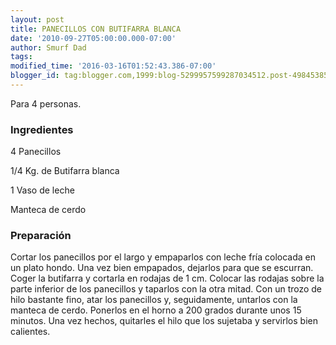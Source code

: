 ```yaml
---
layout: post
title: PANECILLOS CON BUTIFARRA BLANCA
date: '2010-09-27T05:00:00.000-07:00'
author: Smurf Dad
tags: 
modified_time: '2016-03-16T01:52:43.386-07:00'
blogger_id: tag:blogger.com,1999:blog-5299957599287034512.post-4984538555922853114
---
```


Para 4 personas.

<h3>Ingredientes</h3>

4 Panecillos

1/4 Kg. de Butifarra blanca

1 Vaso de leche

Manteca de cerdo

<h3>Preparación</h3>

Cortar los panecillos por el largo y empaparlos con leche fría colocada en un plato hondo. Una vez bien empapados, dejarlos para que se escurran. Coger la butifarra y cortarla en rodajas de 1 cm. Colocar las rodajas sobre la parte inferior de los panecillos y taparlos con la otra mitad. Con un trozo de hilo bastante fino, atar los panecillos y, seguidamente, untarlos con la manteca de cerdo. Ponerlos en el horno a 200 grados durante unos 15 minutos. Una vez hechos, quitarles el hilo que los sujetaba y servirlos bien calientes.

